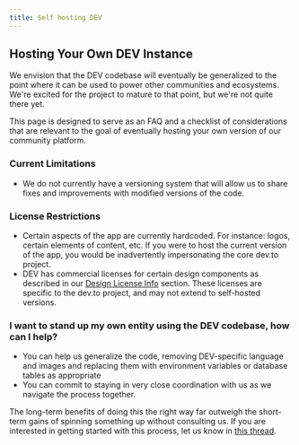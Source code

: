```yaml
---
title: Self hosting DEV
---
```


## Hosting Your Own DEV Instance

We envision that the DEV codebase will eventually be generalized to the point where it can be used to power other communities and ecosystems. We're excited for the project to mature to that point, but we're not quite there yet.

This page is designed to serve as an FAQ and a checklist of considerations that are relevant to the goal of eventually hosting your own version of our community platform.

### Current Limitations

- We do not currently have a versioning system that will allow us to share fixes and improvements with modified versions of the code.

### License Restrictions

- Certain aspects of the app are currently hardcoded. For instance: logos, certain elements of content, etc. If you were to host the current version of the app, you would be inadvertently impersonating the core dev.to project.
- DEV has commercial licenses for certain design components as described in our [Design License Info](https://docs.dev.to/design/branding/#design-license-info) section. These licenses are specific to the dev.to project, and may not extend to self-hosted versions.

### I want to stand up my own entity using the DEV codebase, how can I help?

- You can help us generalize the code, removing DEV-specific language and images and replacing them with environment variables or database tables as appropriate
- You can commit to staying in very close coordination with us as we navigate the process together.

The long-term benefits of doing this the right way far outweigh the short-term gains of spinning something up without consulting us. If you are interested in getting started with this process, let us know in [this thread](https://dev.to/ben/so-you-want-to-stand-up-your-own-instance-of-dev-help-thread-1elo).
